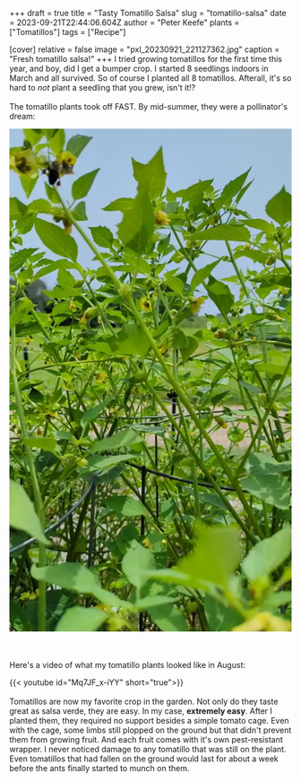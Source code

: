 +++
draft = true
title = "Tasty Tomatillo Salsa"
slug = "tomatillo-salsa"
date = 2023-09-21T22:44:06.604Z
author = "Peter Keefe"
plants = ["Tomatillos"]
tags = ["Recipe"]

[cover]
relative = false
image = "pxl_20230921_221127362.jpg"
caption = "Fresh tomatillo salsa!"
+++
I tried growing tomatillos for the first time this year, and boy, did I get a bumper crop. I started 8 seedlings indoors in March and all survived. So of course I planted all 8 tomatillos. Afterall, it's so hard to *not* plant a seedling that you grew, isn't it!?\
\
The tomatillo plants took off FAST. By mid-summer, they were a pollinator's dream:

![](tomatillo_flowers.webp)

\
\
Here's a video of what my tomatillo plants looked like in August:

{{< youtube id="Mq7JF_x-iYY" short="true">}}\
\
Tomatillos are now my favorite crop in the garden. Not only do they taste great as salsa verde, they are easy. In my case, **extremely easy**. After I planted them, they required no support besides a simple tomato cage. Even with the cage, some limbs still plopped on the ground but that didn't prevent them from growing fruit. And each fruit comes with it's own pest-resistant wrapper. I never noticed damage to any tomatillo that was still on the plant. Even tomatillos that had fallen on the ground would last for about a week before the ants finally started to munch on them.